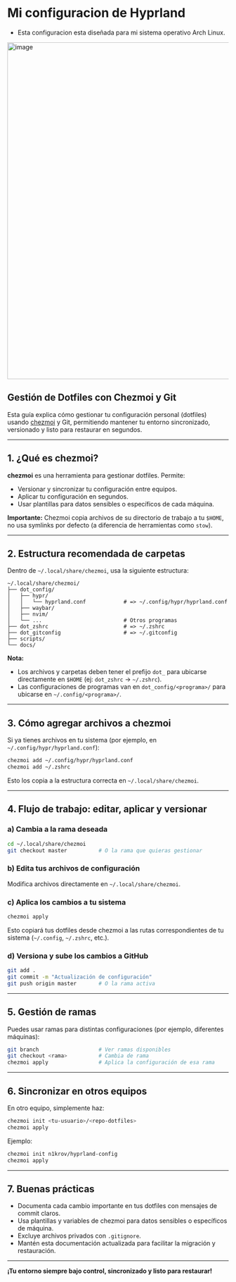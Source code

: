 
# Mi configuracion de Hyprland

- Esta configuracion esta diseñada para mi sistema operativo Arch Linux.

<img width="1363" height="765" alt="image" src="https://github.com/user-attachments/assets/b3c1e318-5a69-4530-acf7-c96d4f4d11d0" />


## Gestión de Dotfiles con Chezmoi y Git

Esta guía explica cómo gestionar tu configuración personal (dotfiles) usando [chezmoi](https://www.chezmoi.io/) y Git, permitiendo mantener tu entorno sincronizado, versionado y listo para restaurar en segundos.

---

## 1. ¿Qué es chezmoi?

**chezmoi** es una herramienta para gestionar dotfiles. Permite:

- Versionar y sincronizar tu configuración entre equipos.
- Aplicar tu configuración en segundos.
- Usar plantillas para datos sensibles o específicos de cada máquina.

**Importante:** Chezmoi copia archivos de su directorio de trabajo a tu `$HOME`, no usa symlinks por defecto (a diferencia de herramientas como `stow`).

---

## 2. Estructura recomendada de carpetas

Dentro de `~/.local/share/chezmoi`, usa la siguiente estructura:

```
~/.local/share/chezmoi/
├── dot_config/
│   ├── hypr/
│   │   └── hyprland.conf            # => ~/.config/hypr/hyprland.conf
│   ├── waybar/
│   ├── nvim/
│   └── ...                          # Otros programas
├── dot_zshrc                        # => ~/.zshrc
├── dot_gitconfig                    # => ~/.gitconfig
├── scripts/
└── docs/
```

**Nota:**  
- Los archivos y carpetas deben tener el prefijo `dot_` para ubicarse directamente en `$HOME` (ej: `dot_zshrc` → `~/.zshrc`).
- Las configuraciones de programas van en `dot_config/<programa>/` para ubicarse en `~/.config/<programa>/`.

---

## 3. Cómo agregar archivos a chezmoi

Si ya tienes archivos en tu sistema (por ejemplo, en `~/.config/hypr/hyprland.conf`):

```sh
chezmoi add ~/.config/hypr/hyprland.conf
chezmoi add ~/.zshrc
```

Esto los copia a la estructura correcta en `~/.local/share/chezmoi`.

---

## 4. Flujo de trabajo: editar, aplicar y versionar

### a) Cambia a la rama deseada

```sh
cd ~/.local/share/chezmoi
git checkout master          # O la rama que quieras gestionar
```

### b) Edita tus archivos de configuración

Modifica archivos directamente en `~/.local/share/chezmoi`.

### c) Aplica los cambios a tu sistema

```sh
chezmoi apply
```
Esto copiará tus dotfiles desde chezmoi a las rutas correspondientes de tu sistema (`~/.config`, `~/.zshrc`, etc.).

### d) Versiona y sube los cambios a GitHub

```sh
git add .
git commit -m "Actualización de configuración"
git push origin master       # O la rama activa
```

---

## 5. Gestión de ramas

Puedes usar ramas para distintas configuraciones (por ejemplo, diferentes máquinas):

```sh
git branch                   # Ver ramas disponibles
git checkout <rama>          # Cambia de rama
chezmoi apply                # Aplica la configuración de esa rama
```

---

## 6. Sincronizar en otros equipos

En otro equipo, simplemente haz:

```sh
chezmoi init <tu-usuario>/<repo-dotfiles>
chezmoi apply
```
Ejemplo:
```sh
chezmoi init n1krov/hyprland-config
chezmoi apply
```

---

## 7. Buenas prácticas

- Documenta cada cambio importante en tus dotfiles con mensajes de commit claros.
- Usa plantillas y variables de chezmoi para datos sensibles o específicos de máquina.
- Excluye archivos privados con `.gitignore`.
- Mantén esta documentación actualizada para facilitar la migración y restauración.

---

**¡Tu entorno siempre bajo control, sincronizado y listo para restaurar!**
